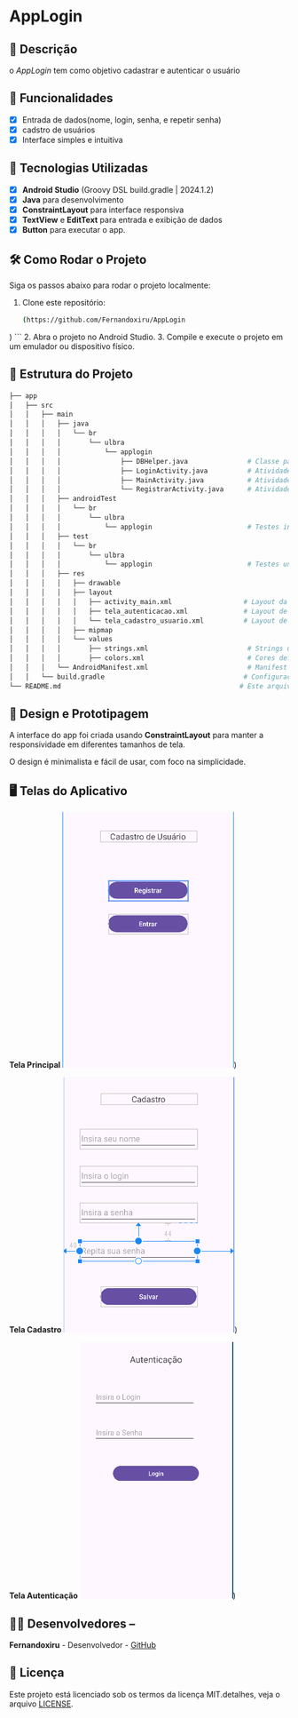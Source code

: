 # **AppLogin**

## 📱 Descrição
o *AppLogin* tem como objetivo cadastrar e autenticar o usuário

## 🔧 Funcionalidades
- [x] Entrada de dados(nome, login, senha, e repetir senha)
- [X] cadstro de usuários
- [X] Interface simples e intuitiva

## 🚀 Tecnologias Utilizadas 
- [X] **Android Studio** (Groovy DSL build.gradle | 2024.1.2)
- [X] **Java** para desenvolvimento
- [X] **ConstraintLayout** para interface responsiva
- [X] **TextView** e **EditText** para entrada e exibição de dados
- [X] **Button** para executar o app.

## 🛠️ Como Rodar o Projeto
Siga os passos abaixo para rodar o projeto localmente:

1. Clone este repositório:

    ```bash
    (https://github.com/Fernandoxiru/AppLogin
)
    ```
2. Abra o projeto no Android Studio.
3. Compile e execute o projeto em um emulador ou dispositivo físico.

## 📂 Estrutura do Projeto

```bash
├── app
│   ├── src
│   │   ├── main
│   │   │   ├── java
│   │   │   │   └── br
│   │   │   │       └── ulbra
│   │   │   │           └── applogin
│   │   │   │               ├── DBHelper.java               # Classe para gerenciar o banco de dados
│   │   │   │               ├── LoginActivity.java          # Atividade de login
│   │   │   │               ├── MainActivity.java           # Atividade principal
│   │   │   │               └── RegistrarActivity.java      # Atividade de registro
│   │   │   ├── androidTest
│   │   │   │   └── br
│   │   │   │       └── ulbra
│   │   │   │           └── applogin                        # Testes instrumentados
│   │   │   ├── test
│   │   │   │   └── br
│   │   │   │       └── ulbra
│   │   │   │           └── applogin                        # Testes unitários
│   │   │   ├── res
│   │   │   │   ├── drawable
│   │   │   │   ├── layout
│   │   │   │   │   ├── activity_main.xml                  # Layout da tela principal
│   │   │   │   │   ├── tela_autenticacao.xml              # Layout de autenticação
│   │   │   │   │   └── tela_cadastro_usuario.xml          # Layout de cadastro de usuário
│   │   │   │   ├── mipmap
│   │   │   │   └── values
│   │   │   │       ├── strings.xml                         # Strings usadas no app
│   │   │   │       ├── colors.xml                          # Cores definidas no projeto
│   │   │   └── AndroidManifest.xml                         # Manifest do aplicativo
│   │   └── build.gradle                                   # Configuração do Gradle
└── README.md                                             # Este arquivo

```

## 🎨 Design e Prototipagem
 
A interface do app foi criada usando **ConstraintLayout** para manter a responsividade em diferentes tamanhos de tela.
 
O design é minimalista e fácil de usar, com foco na simplicidade.
 
 ## 🖥️ Telas do Aplicativo
  **Tela Principal**
![image](https://github.com/Fernandoxiru/APPLogin/blob/master/assets/telaprincipal.png))

**Tela Cadastro**
![image](https://github.com/Fernandoxiru/APPLogin/blob/master/assets/telacadastro.png))

**Tela Autenticação**
![image](https://github.com/Fernandoxiru/APPLogin/blob/master/assets/telautenticacao.png))


## 👨‍💻 Desenvolvedores –

**Fernandoxiru** - Desenvolvedor - [GitHub](https://github.com/Fernandoxiru)

 ## 📄 Licença
  Este projeto está licenciado sob os termos da licença MIT.detalhes, veja o arquivo [LICENSE](https://github.com/Fernandoxiru/APPLogin/edit/master/LICENSE). 
  
    
